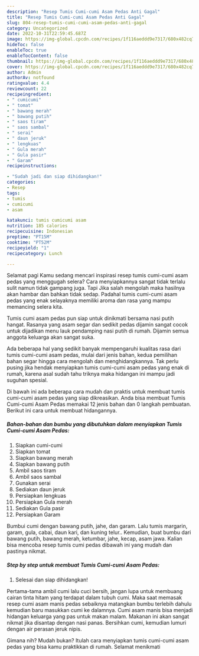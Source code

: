 ```yaml
---
description: "Resep Tumis Cumi-cumi Asam Pedas Anti Gagal"
title: "Resep Tumis Cumi-cumi Asam Pedas Anti Gagal"
slug: 804-resep-tumis-cumi-cumi-asam-pedas-anti-gagal
category: Uncategorized
date: 2022-10-31T22:59:45.687Z
image: https://img-global.cpcdn.com/recipes/1f116aeddd9e7317/680x482cq70/tumis-cumi-cumi-asam-pedas-foto-resep-utama.jpg
hideToc: false
enableToc: true
enableTocContent: false
thumbnail: https://img-global.cpcdn.com/recipes/1f116aeddd9e7317/680x482cq70/tumis-cumi-cumi-asam-pedas-foto-resep-utama.jpg
cover: https://img-global.cpcdn.com/recipes/1f116aeddd9e7317/680x482cq70/tumis-cumi-cumi-asam-pedas-foto-resep-utama.jpg
author: Admin
authorAv: notfound
ratingvalue: 4.4
reviewcount: 22
recipeingredient:
- " cumicumi"
- " tomat"
- " bawang merah"
- " bawang putih"
- " saos tiram"
- " saos sambal"
- " serai"
- " daun jeruk"
- " lengkuas"
- " Gula merah"
- " Gula pasir"
- " Garam"
recipeinstructions:

- "Sudah jadi dan siap dihidangkan!"
categories:
- Resep
tags:
- tumis
- cumicumi
- asam

katakunci: tumis cumicumi asam 
nutrition: 185 calories
recipecuisine: Indonesian
preptime: "PT15M"
cooktime: "PT52M"
recipeyield: "1"
recipecategory: Lunch

---
```



Selamat pagi Kamu sedang mencari inspirasi resep tumis cumi-cumi asam pedas yang menggugah selera? Cara menyiapkannya sangat tidak terlalu sulit namun tidak gampang juga. Tapi Jika salah mengolah maka hasilnya akan hambar dan bahkan tidak sedap. Padahal tumis cumi-cumi asam pedas yang enak selayaknya memiliki aroma dan rasa yang mampu memancing selera kita.


Tumis cumi asam pedas pun siap untuk dinikmati bersama nasi putih hangat. Rasanya yang asam segar dan sedikit pedas dijamin sangat cocok untuk dijadikan menu lauk pendamping nasi putih di rumah. Dijamin semua anggota keluarga akan sangat suka.

Ada beberapa hal yang sedikit banyak mempengaruhi kualitas rasa dari tumis cumi-cumi asam pedas, mulai dari jenis bahan, kedua pemilihan bahan segar hingga cara mengolah dan menghidangkannya. Tak perlu pusing jika hendak menyiapkan tumis cumi-cumi asam pedas yang enak di rumah, karena asal sudah tahu triknya maka hidangan ini mampu jadi suguhan spesial.


Di bawah ini ada beberapa cara mudah dan praktis untuk membuat tumis cumi-cumi asam pedas yang siap dikreasikan. Anda bisa membuat Tumis Cumi-cumi Asam Pedas memakai 12 jenis bahan dan 0 langkah pembuatan. Berikut ini cara untuk membuat hidangannya.

<!--inarticleads1-->

##### Bahan-bahan dan bumbu yang dibutuhkan dalam menyiapkan Tumis Cumi-cumi Asam Pedas:

1. Siapkan  cumi-cumi
1. Siapkan  tomat
1. Siapkan  bawang merah
1. Siapkan  bawang putih
1. Ambil  saos tiram
1. Ambil  saos sambal
1. Gunakan  serai
1. Sediakan  daun jeruk
1. Persiapkan  lengkuas
1. Persiapkan  Gula merah
1. Sediakan  Gula pasir
1. Persiapkan  Garam


Bumbui cumi dengan bawang putih, jahe, dan garam. Lalu tumis margarin, garam, gula, cabai, daun kari, dan kuning telur.. Kemudian, buat bumbu dari bawang putih, bawang merah, ketumbar, jahe, kecap, asam jawa. Kalian bisa mencoba resep tumis cumi pedas dibawah ini yang mudah dan pastinya nikmat. 

<!--inarticleads2-->

##### Step by step untuk membuat Tumis Cumi-cumi Asam Pedas:


1. Selesai dan siap dihidangkan!

Pertama-tama ambil cumi lalu cuci bersih, jangan lupa untuk membuang cairan tinta hitam yang terdapat dalam tubuh cumi. Maka saat memasak resep cumi asam manis pedas sebaiknya matangkan bumbu terlebih dahulu kemudian baru masukkan cumi ke dalamnya. Cumi asam manis bisa menjadi hidangan keluarga yang pas untuk makan malam. Makanan ini akan sangat nikmat jika disantap dengan nasi panas. Bersihkan cumi, kemudian lumuri dengan air perasan jeruk nipis. 

Gimana nih? Mudah bukan? Itulah cara menyiapkan tumis cumi-cumi asam pedas yang bisa kamu praktikkan di rumah. Selamat menikmati
